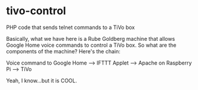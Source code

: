 # tivo-control
PHP code that sends telnet commands to a TiVo box

Basically, what we have here is a Rube Goldberg machine that allows Google Home voice commands to control a TiVo box. So what are the components of the machine? Here's the chain:

Voice command to Google Home --> IFTTT Applet --> Apache on Raspberry Pi --> TiVo

Yeah, I know...but it is COOL.
